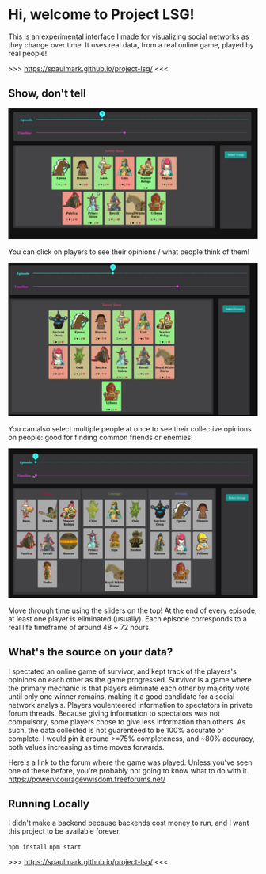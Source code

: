 # Hi, welcome to Project LSG!

This is an experimental interface I made for visualizing social networks as they change over time. It uses real data, from a real online game, played by real people!  

\>\>\> https://spaulmark.github.io/project-lsg/ <<<

## Show, don't tell

![](select.gif)

You can click on players to see their opinions / what people think of them!

![](multiselect.gif)

You can also select multiple people at once to see their collective opinions on people: good for finding common friends or enemies! 

![](slider.gif)

Move through time using the sliders on the top! At the end of every episode, at least one player is eliminated (usually). Each episode corresponds to a real life timeframe of around 48 ~ 72 hours.


## What's the source on your data?

I spectated an online game of survivor, and kept track of the players's opinions on each other as the game progressed. Survivor is a game where the primary mechanic is that players eliminate each other by majority vote until only one winner remains, making it a good candidate for a social network analysis. Players voulenteered information to spectators in private forum threads. Because giving information to spectators was not compulsory, some players chose to give less information than others. As such, the data collected is not guarenteed to be 100% accurate or complete. I would pin it around >=75% completeness, and ~80% accuracy, both values increasing as time moves forwards.

Here's a link to the forum where the game was played. Unless you've seen one of these before, you're probably not going to know what to do with it. 
https://powervcouragevwisdom.freeforums.net/


## Running Locally 

I didn't make a backend because backends cost money to run, and I want this project to be available forever.

`npm install`
`npm start`

\>\>\> https://spaulmark.github.io/project-lsg/ <<<



